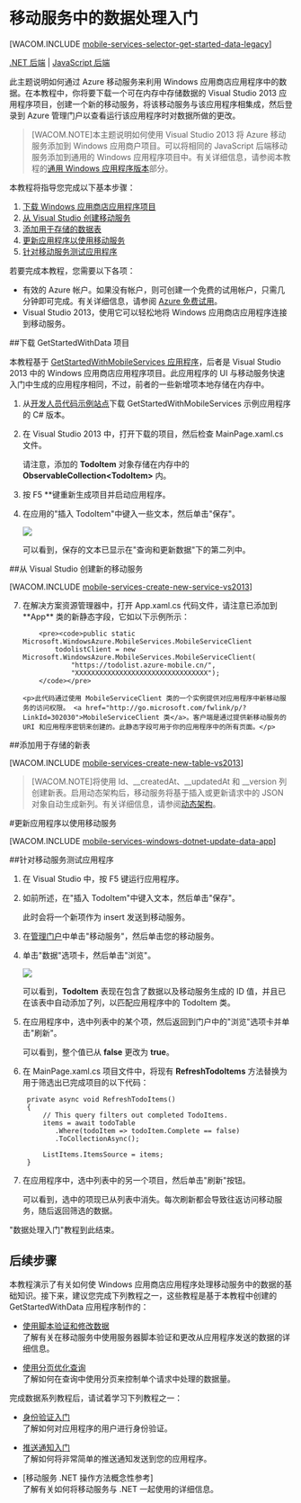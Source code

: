 <properties linkid="develop-mobile-tutorials-get-started-with-data-dotnet-vs2013" urlDisplayName="数据处理入门" pageTitle="数据处理入门（Windows 应用商店）| 移动开发人员中心" metaKeywords="" description="了解如何开始使用移动服务来利用 Windows 应用商店应用程序中的数据。" metaCanonical="" services="" documentationCenter="Mobile" title="Get started with data in Mobile Services" authors="glenga" solutions="" manager="" editor="" />
<tags ms.service=""
    ms.date=""
    wacn.date=""
    />



# 移动服务中的数据处理入门

[WACOM.INCLUDE [mobile-services-selector-get-started-data-legacy](../includes/mobile-services-selector-get-started-data-legacy.md)]


<div class="dev-center-tutorial-subselector">
	<a href="/zh-cn/documentation/articles/mobile-services-dotnet-backend-windows-store-dotnet-get-started-data/" title=".NET backend">.NET 后端</a> | 
	<a href="/zh-cn/documentation/articles/mobile-services-windows-store-dotnet-get-started-data/" title="JavaScript backend" class="current">JavaScript 后端</a>
</div>


此主题说明如何通过 Azure 移动服务来利用 Windows 应用商店应用程序中的数据。在本教程中，你将要下载一个可在内存中存储数据的 Visual Studio 2013 应用程序项目，创建一个新的移动服务，将该移动服务与该应用程序相集成，然后登录到 Azure 管理门户以查看运行该应用程序时对数据所做的更改。

>[WACOM.NOTE]本主题说明如何使用 Visual Studio 2013 将 Azure 移动服务添加到 Windows 应用商户项目。可以将相同的 JavaScript 后端移动服务添加到通用的 Windows 应用程序项目中。有关详细信息，请参阅本教程的[通用 Windows 应用程序版本](/zh-cn/documentation/articles/mobile-services-javascript-backend-windows-universal-dotnet-get-started-data)部分。 

本教程将指导您完成以下基本步骤：

1. [下载 Windows 应用商店应用程序项目][获取 Windows 应用商店应用程序] 
2. [从 Visual Studio 创建移动服务]
3. [添加用于存储的数据表]
4. [更新应用程序以使用移动服务]
5. [针对移动服务测试应用程序]

若要完成本教程，您需要以下各项：

* 有效的 Azure 帐户。如果没有帐户，则可创建一个免费的试用帐户，只需几分钟即可完成。有关详细信息，请参阅 [Azure 免费试用](/zh-cn/pricing/1rmb-trial/?WT.mc_id=A0E0E5C02&amp;returnurl=http%3A%2F%2Fwww.windowsazure.cn%2Fzh-cn%2Fdocumentation%2Farticles%2Fmobile-services-windows-store-dotnet-get-started-data%2F)。
* Visual Studio 2013，使用它可以轻松地将 Windows 应用商店应用程序连接到移动服务。 

##<a name="download-app"></a>下载 GetStartedWithData 项目

本教程基于 [GetStartedWithMobileServices 应用程序][开发人员代码示例站点]，后者是 Visual Studio 2013 中的 Windows 应用商店应用程序项目。此应用程序的 UI 与移动服务快速入门中生成的应用程序相同，不过，前者的一些新增项本地存储在内存中。 

1. 从[开发人员代码示例站点]下载 GetStartedWithMobileServices 示例应用程序的 C# 版本。 

2. 在 Visual Studio 2013 中，打开下载的项目，然后检查 MainPage.xaml.cs 文件。

   	请注意，添加的 **TodoItem** 对象存储在内存中的 **ObservableCollection&lt;TodoItem&gt;** 内。

3. 按 F5 **键重新生成项目并启动应用程序。

4. 在应用的"插入 TodoItem"中键入一些文本，然后单击"保存"。

   	![][0]  

   	可以看到，保存的文本已显示在"查询和更新数据"下的第二列中。

##<a name="create-service"></a>从 Visual Studio 创建新的移动服务

[WACOM.INCLUDE [mobile-services-create-new-service-vs2013](../includes/mobile-services-create-new-service-vs2013.md)]

<ol start="7"><li><p>在解决方案资源管理器中，打开 App.xaml.cs 代码文件，请注意已添加到 **App** 类的新静态字段，它如以下示例所示：</p> 

		<pre><code>public static Microsoft.WindowsAzure.MobileServices.MobileServiceClient 
		    todolistClient = new Microsoft.WindowsAzure.MobileServices.MobileServiceClient(
		        "https://todolist.azure-mobile.cn/",
		        "XXXXXXXXXXXXXXXXXXXXXXXXXXXXXXXXX");
		</code></pre>

	<p>此代码通过使用 MobileServiceClient 类的一个实例提供对应用程序中新移动服务的访问权限。 <a href="http://go.microsoft.com/fwlink/p/?LinkId=302030">MobileServiceClient 类</a>。客户端是通过提供新移动服务的 URI 和应用程序密钥来创建的。此静态字段可用于你的应用程序中的所有页面。</p>
</li>
</ol>

##<a name="add-table"></a>添加用于存储的新表

[WACOM.INCLUDE [mobile-services-create-new-table-vs2013](../includes/mobile-services-create-new-table-vs2013.md)]

>[WACOM.NOTE]将使用 Id、__createdAt、__updatedAt 和 __version 列创建新表。启用动态架构后，移动服务将基于插入或更新请求中的 JSON 对象自动生成新列。有关详细信息，请参阅[动态架构](http://msdn.microsoft.com/library/windowsazure/jj193175.aspx)。

#<a name="update-app"></a>更新应用程序以使用移动服务

[WACOM.INCLUDE [mobile-services-windows-dotnet-update-data-app](../includes/mobile-services-windows-dotnet-update-data-app.md)]

##<a name="test-app"></a>针对移动服务测试应用程序

1. 在 Visual Studio 中，按 F5 键运行应用程序。

2. 如前所述，在"插入 TodoItem"中键入文本，然后单击"保存"。

   	此时会将一个新项作为 insert 发送到移动服务。

3. 在[管理门户]中单击"移动服务"，然后单击您的移动服务。

4. 单击"数据"选项卡，然后单击"浏览"。

   	![][9]
  
   	可以看到，**TodoItem** 表现在包含了数据以及移动服务生成的 ID 值，并且已在该表中自动添加了列，以匹配应用程序中的 TodoItem 类。

5. 在应用程序中，选中列表中的某个项，然后返回到门户中的"浏览"选项卡并单击"刷新"。 

  	可以看到，整个值已从 **false** 更改为 **true**。

6. 在 MainPage.xaml.cs 项目文件中，将现有 **RefreshTodoItems** 方法替换为用于筛选出已完成项目的以下代码：

        private async void RefreshTodoItems()
        {                       
            // This query filters out completed TodoItems. 
            items = await todoTable
               .Where(todoItem => todoItem.Complete == false)
               .ToCollectionAsync();

            ListItems.ItemsSource = items;            
        }

7. 在应用程序中，选中列表中的另一个项目，然后单击"刷新"按钮。

   	可以看到，选中的项现已从列表中消失。每次刷新都会导致往返访问移动服务，随后返回筛选的数据。

"数据处理入门"教程到此结束。

## <a name="next-steps"> </a>后续步骤

本教程演示了有关如何使 Windows 应用商店应用程序处理移动服务中的数据的基础知识。接下来，建议您完成下列教程之一，这些教程是基于本教程中创建的 GetStartedWithData 应用程序制作的：

* [使用脚本验证和修改数据]
  <br/>了解有关在移动服务中使用服务器脚本验证和更改从应用程序发送的数据的详细信息。

* [使用分页优化查询]
  <br/>了解如何在查询中使用分页来控制单个请求中处理的数据量。

完成数据系列教程后，请试着学习下列教程之一：

* [身份验证入门]
  <br/>了解如何对应用程序的用户进行身份验证。

* [推送通知入门] 
  <br/>了解如何将非常简单的推送通知发送到您的应用程序。

* [移动服务 .NET 操作方法概念性参考]
  <br/>了解有关如何将移动服务与 .NET 一起使用的详细信息。
  
<!-- Anchors. -->

[获取 Windows 应用商店应用程序]: #download-app
[从 Visual Studio 创建移动服务]: #create-service
[添加用于存储的数据表]: #add-table
[更新应用程序以使用移动服务]: #update-app
[针对移动服务测试应用程序]: #test-app
[后续步骤]:#next-steps

<!-- Images. -->
[0]: ./media/mobile-services-windows-store-dotnet-get-started-data-vs2013/mobile-quickstart-startup.png

[9]: ./media/mobile-services-windows-store-dotnet-get-started-data-vs2013/mobile-todoitem-data-browse.png
[10]: ./media/mobile-services-windows-store-dotnet-get-started-data-vs2013/mobile-data-sample-download-dotnet-vs12.png


<!-- URLs. -->
[使用脚本验证和修改数据]: /zh-cn/documentation/articles/mobile-services-windows-store-dotnet-validate-modify-data-server-scripts
[使用分页优化查询]: /zh-cn/documentation/articles/mobile-services-windows-store-dotnet-add-paging-data
[移动服务入门]: /zh-cn/documentation/articles/mobile-services-javascript-backend-windows-store-dotnet-get-started
[数据处理入门]: /zh-cn/documentation/articles/mobile-services-windows-store-dotnet-get-started-data
[身份验证入门]: /zh-cn/documentation/articles/mobile-services-windows-store-dotnet-get-started-users
[推送通知入门]: /zh-cn/documentation/articles/mobile-services-windows-store-dotnet-get-started-push/
[JavaScript 和 HTML]: /zh-cn/documentation/articles/mobile-services-javascript-backend-windows-store-dotnet-get-started-with-data-js

[Azure 管理门户]: https://manage.windowsazure.cn/
[管理门户]: https://manage.windowsazure.cn/
[移动服务 SDK]: http://go.microsoft.com/fwlink/p/?LinkId=257545
[开发人员代码示例站点]:  http://go.microsoft.com/fwlink/p/?LinkId=328660

[MobileServiceClient 类]: http://go.microsoft.com/fwlink/p/?LinkId=302030

